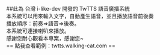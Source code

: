 ##此為 台灣 i-like-dev 開發的 TwTTS 語音廣播系統  
本系統可以用來輸入文字，自動產生語音，並且播放語音前後奏  
播放順序：前奏=>語音=>後奏。  
本系統可連接喇叭來播放。  
感謝您耐心觀看本專案，感謝您~   
== 點我查看範例：twtts.walking-cat.com ==

